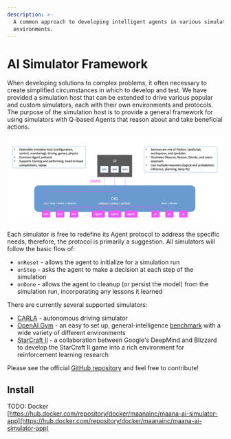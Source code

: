 ```yaml
---
description: >-
  A common approach to developing intelligent agents in various simulated
  environments.
---
```


# AI Simulator Framework

When developing solutions to complex problems, it often necessary to create simplified circumstances in which to develop and test.  We have provided a simulation host that can be extended to drive various popular and custom simulators, each with their own environments and protocols.  The purpose of the simulation host is to provide a general framework for using simulators with Q-based Agents that reason about and take beneficial actions.

![](../../../.gitbook/assets/ai-simulator-flow.png)

Each simulator is free to redefine its Agent protocol to address the specific needs, therefore, the protocol is primarily a suggestion.  All simulators will follow the basic flow of:

* `onReset` - allows the agent to initialize for a simulation run
* `onStep` - asks the agent to make a decision at each step of the simulation
* `onDone` - allows the agent to cleanup \(or persist the model\) from the simulation run, incorporating any lessons it learned

There are currently several supported simulators:

* [CARLA](simulators/carla.md) - autonomous driving simulator
* [OpenAI Gym](simulators/openai-gym/) - an easy to set up, general-intelligence [benchmark](https://en.wikipedia.org/wiki/Benchmark_%28computing%29) with a wide variety of different environments
* [StarCraft II](simulators/starcraft-ii.md) - a collaboration between Google's DeepMind and Blizzard to develop the StarCraft II game into a rich environment for reinforcement learning research

Please see the official [GitHub repository](https://github.com/maana-io/maana-ai-simulator-app) and feel free to contribute!

## Install

TODO: Docker [https://hub.docker.com/repository/docker/maanainc/maana-ai-simulator-app](https://hub.docker.com/repository/docker/maanainc/maana-ai-simulator-app)

